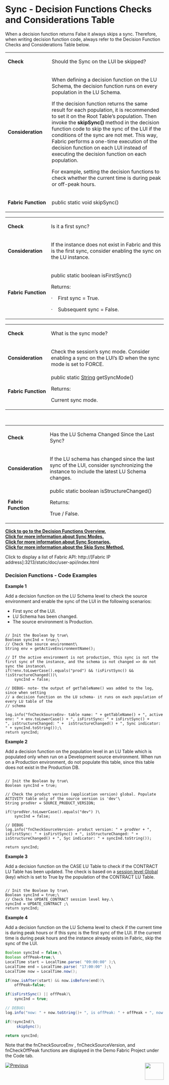 # Sync - Decision Functions Checks and Considerations Table

When a decision function returns False it always skips a sync. Therefore, when writing decision function code, always refer to the Decision Function Checks and Considerations Table below.

<table>
<tbody>
<tr>
<td width="150pxl">
<p><strong>Check</strong></p>
</td>
<td width="700pxl">
<p>Should the Sync on the LUI be skipped?</p>
</td>
</tr>
<tr>
<td width="132">
<p><strong>Consideration</strong></p>
</td>
<td width="472">
<p>When defining a decision function on the LU Schema, the decision function runs on every population in the LU Schema.</p>
<p>If the decision function returns the same result for each population, it is recommended to set it on the Root Table&rsquo;s population. Then invoke the <strong>skipSync()</strong> method in the decision function code to skip the sync of the LUI if the conditions of the sync are not met. This way, Fabric performs a one-time execution of the decision function on each LUI instead of executing the decision function on each population.</p>
<p>For example, setting the decision functions to check whether the current time is during peak or off-peak hours.</p>
</td>
</tr>
<tr>
<td width="132">
<p><strong>Fabric Function</strong></p>
</td>
<td width="472">public static&nbsp;void&nbsp;skipSync()</td>
</tr>
</tbody>
</table>

<table>
<tbody>
<tr>
<td width="150pxl">
<p><strong>Check</strong></p>
</td>
<td width="700pxl">
<p>Is it a first sync?</p>
</td>
</tr>
<tr>
<td width="132">
<p><strong>Consideration</strong></p>
</td>
<td width="472">
<p>If the instance does not exist in Fabric and this is the first sync, consider enabling the sync on the LU instance.</p>
</td>
</tr>
<tr>
<td width="132">
<p><strong>Fabric Function</strong></p>
</td>
<td width="472">
<p>public static&nbsp;boolean&nbsp;isFirstSync()</p>
<p>Returns:</p>
<p>&middot;&nbsp;&nbsp;&nbsp; First sync = True.</p>
<p>&middot;&nbsp;&nbsp;&nbsp; Subsequent sync = False.</p>
</td>
</tr>
</tbody>
</table>

<table>
<tbody>
<tr>
<td width="150pxl">
<p><strong>Check</strong></p>
</td>
<td width="700pxl">
<p>What is the sync mode?</p>
</td>
</tr>
<tr>
<td width="132">
<p><strong>Consideration</strong></p>
</td>
<td width="472">
<p>Check the session&rsquo;s sync mode. Consider enabling a sync on the LUI&rsquo;s ID when the sync mode is set to FORCE.</p>
</td>
</tr>
<tr>
<td width="132">
<p><strong>Fabric Function</strong></p>
</td>
<td width="472">public static&nbsp;<a href="https://docs.oracle.com/javase/8/docs/api/java/lang/String.html?is-external=true">String</a>&nbsp;getSyncMode()
<p>Returns:</p>
<p>Current sync mode.</p>
</td>
</tr>
</tbody>
</table>
<p>&nbsp;</p>

<table>
<tbody>
<tr>
<td width="150pxl">
<p><strong>Check</strong></p>
</td>
<td width="700pxl">
<p>Has the LU Schema Changed Since the Last Sync?</p>
</td>
</tr>
<tr>
<td width="132">
<p><strong>Consideration</strong></p>
</td>
<td width="472">
<p>If the LU schema has changed since the last sync of the LUI, consider synchronizing the instance to include the latest LU Schema changes.</p>
</td>
</tr>
<tr>
<td width="132">
<p><strong>Fabric Function</strong></p>
</td>
<td width="472">public static&nbsp;boolean&nbsp;isStructureChanged()
<p>Returns:</p>
<p>True / False.</p>
</td>
</tr>
</tbody>
</table>



[**Click to go to the Decision Functions Overview.**](https://github.com/k2view-academy/K2View-Academy/blob/master/articles/14_sync_LU_instance/05_sync_decision_functions.md)\
[**Click for more information about Sync Modes.**](https://github.com/k2view-academy/K2View-Academy/blob/master/articles/14_sync_LU_instance/02_sync_modes.md)\
[**Click for more information about Sync Scenarios.**](https://github.com/k2view-academy/K2View-Academy/blob/master/articles/14_sync_LU_instance/10_sync_behavior_summary.md)\
[**Click for more information about the Skip Sync Method.**](https://github.com/k2view-academy/K2View-Academy/blob/master/articles/14_sync_LU_instance/04_sync_methods.md)

Click to display a list of Fabric API: http://[Fabric IP address]:3213/static/doc/user-api/index.html

### Decision Functions - Code Examples

**Example 1**

Add a decision function on the LU Schema level to check the source environment and enable the sync of the LUI in the following scenarios:
* First sync of the LUI.
* LU Schema has been changed.
* The source environment is Production.

<pre><code>
// Init the Boolean by true\
Boolean syncInd = true;\
// Check the source environment\
String env = getActiveEnvironmentName();

// If the active environment is not production, this sync is not the first sync of the instance, and the schema is not changed => do not sync the instance\
if(!env.toLowerCase().equals("prod") && !isFirstSync() && !isStructureChanged())\
	syncInd = false;

// DEBUG- note- the output of getTableName() was added to the log, since when setting 
// a decision function on the LU schema- it runs on each population of every LU table of the
// schema

log.info("fnCheckSourceEnv- table name: " + getTableName() + ", active env: " + env.toLowerCase() + ", isFirstSync: " + isFirstSync() +
", isStructureChanged: " +  isStructureChanged() + ", Sync indicator: " + syncInd.toString());\
return syncInd;
</code></pre>

**Example 2**

Add a decision function on the population level in an LU Table which is populated only when run on a Development source environment. When run on a Production environment, do not populate this table, since this table does not exist in the Production DB.

<pre><code>
// Init the Boolean by true\
Boolean syncInd = true;

// Check the product version (application version) global. Populate ACTIVITY table only of the source version is 'dev'\
String prodVer = SOURCE_PRODUCT_VERSION;

if(!prodVer.toLowerCase().equals("dev") )\
	syncInd = false;

// DEBUG
log.info("fnCheckSourceVersion- product version: " + prodVer + ", isFirstSync: " + isFirstSync() + ", isStructureChanged: " +  isStructureChanged() + ", Syc indicator: " + syncInd.toString());

return syncInd;
</code></pre>

**Example 3**

Add a decision function on the CASE LU Table to check if the CONTRACT LU Table has been updated. The check is based on a [session level Global](https://github.com/k2view-academy/K2View-Academy/blob/master/articles/08_globals/03_set_globals.md) (key) which is set to True by the population of the CONTRACT LU Table. 

<pre><code>
// Init the Boolean by true\
Boolean syncInd = true;\
// Check the UPDATE_CONTRACT session level key.\
syncInd = UPDATE_CONTRACT ;\
return syncInd;
</code></pre>

**Example 4**

Add a decision function on the LU Schema level to check if the current time is during peak hours or if this sync is the first sync of the LUI. If the current time is during peak hours and the instance already exists in Fabric, skip the sync of the LUI.

```java
Boolean syncInd = false;\
Boolean offPeak=true;\
LocalTime start = LocalTime.parse( "09:00:00" );\
LocalTime end = LocalTime.parse( "17:00:00" );\
LocalTime now = LocalTime.now();

if(now.isAfter(start) && now.isBefore(end))\
	offPeak=false;

if(isFirstSync() || offPeak)\
	syncInd = true;

// DEBUG\
log.info("now: " + now.toString()+ ", is offPeak: " + offPeak + ", now: " + now.toString() + " , isFirstSync(): " + isFirstSync() + " sync ind: " + syncInd);

if(!syncInd)\
     skipSync();

return syncInd;
```
Note that the fnCheckSourceEnv , fnCheckSourceVersion, and fnCheckOffPeak functions are displayed in the Demo Fabric Project under the Code tab.

[![Previous](https://github.com/k2view-academy/K2View-Academy/blob/master/articles/images/Previous.png)](https://github.com/k2view-academy/K2View-Academy/blob/master/articles/14_sync_LU_instance/05_sync_decision_functions.md)[<img align="right" width="60" height="54" src="https://github.com/k2view-academy/K2View-Academy/blob/master/articles/images/Next.png">](https://github.com/k2view-academy/K2View-Academy/blob/master/articles/14_sync_LU_instance/07_sync_levels.md)













